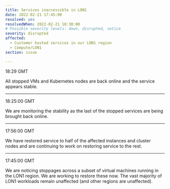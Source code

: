 ```yaml
---
title: Services inaccessible in LON1
date: 2022-02-21 17:45:00 
resolved: yes
resolvedWhen: 2022-02-21 18:30:00 
# Possible severity levels: down, disrupted, notice
severity: disrupted
affected:
  - Customer hosted services in our LON1 region
  - Compute/LON1
section: issue

---
```


18:29 GMT

All stopped VMs and Kubernetes nodes are back online and the service appears stable.

---

18:25:00 GMT

We are monitoring the stability as the last of the stopped services are being brought back online.

---

17:56:00 GMT

We have restored service to half of the affected instances and cluster nodes and are continuing to work on restoring service to the rest. 

---

17:45:00  GMT

We are noticing stoppages across a subset of virtual machines running in the LON1 region. We are working to restore these now. The vast majority of LON1 workloads remain unaffected (and other regions are unaffected).
